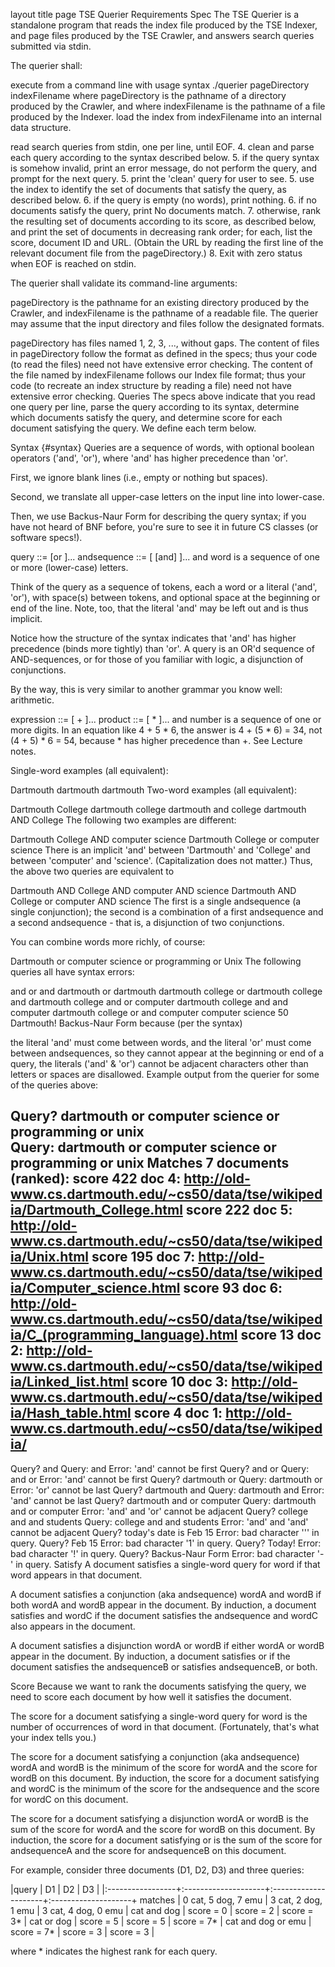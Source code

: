 layout	title
page
TSE Querier Requirements Spec
The TSE Querier is a standalone program that reads the index file produced by the TSE Indexer, and page files produced by the TSE Crawler, and answers search queries submitted via stdin.

The querier shall:

execute from a command line with usage syntax
./querier pageDirectory indexFilename
where pageDirectory is the pathname of a directory produced by the Crawler, and
where indexFilename is the pathname of a file produced by the Indexer.
load the index from indexFilename into an internal data structure.

read search queries from stdin, one per line, until EOF. 4. clean and parse each query according to the syntax described below. 5. if the query syntax is somehow invalid, print an error message, do not perform the query, and prompt for the next query. 5. print the 'clean' query for user to see. 5. use the index to identify the set of documents that satisfy the query, as described below. 6. if the query is empty (no words), print nothing. 6. if no documents satisfy the query, print No documents match. 7. otherwise, rank the resulting set of documents according to its score, as described below, and print the set of documents in decreasing rank order; for each, list the score, document ID and URL. (Obtain the URL by reading the first line of the relevant document file from the pageDirectory.) 8. Exit with zero status when EOF is reached on stdin.

The querier shall validate its command-line arguments:

pageDirectory is the pathname for an existing directory produced by the Crawler, and
indexFilename is the pathname of a readable file.
The querier may assume that the input directory and files follow the designated formats.

pageDirectory has files named 1, 2, 3, ..., without gaps.
The content of files in pageDirectory follow the format as defined in the specs; thus your code (to read the files) need not have extensive error checking.
The content of the file named by indexFilename follows our Index file format; thus your code (to recreate an index structure by reading a file) need not have extensive error checking.
Queries
The specs above indicate that you read one query per line, parse the query according to its syntax, determine which documents satisfy the query, and determine score for each document satisfying the query. We define each term below.

Syntax {#syntax}
Queries are a sequence of words, with optional boolean operators ('and', 'or'), where 'and' has higher precedence than 'or'.

First, we ignore blank lines (i.e., empty or nothing but spaces).

Second, we translate all upper-case letters on the input line into lower-case.

Then, we use Backus-Naur Form for describing the query syntax; if you have not heard of BNF before, you're sure to see it in future CS classes (or software specs!).

query       ::= <andsequence> [or <andsequence>]...
andsequence ::= <word> [ [and] <word>]...
and word is a sequence of one or more (lower-case) letters.

Think of the query as a sequence of tokens, each a word or a literal ('and', 'or'), with space(s) between tokens, and optional space at the beginning or end of the line. Note, too, that the literal 'and' may be left out and is thus implicit.

Notice how the structure of the syntax indicates that 'and' has higher precedence (binds more tightly) than 'or'. A query is an OR'd sequence of AND-sequences, or for those of you familiar with logic, a disjunction of conjunctions.

By the way, this is very similar to another grammar you know well: arithmetic.

expression ::= <product> [ + <product>]...
product  ::= <number> [ * <number>]...
and number is a sequence of one or more digits. In an equation like 4 + 5 * 6, the answer is 4 + (5 * 6) = 34, not (4 + 5) * 6 = 54, because * has higher precedence than +. See Lecture notes.

Single-word examples (all equivalent):

 Dartmouth
 dartmouth
     dartmouth
Two-word examples (all equivalent):

 Dartmouth College
 dartmouth college
 dartmouth and college
    dartmouth    AND    College
The following two examples are different:

Dartmouth College AND computer science
Dartmouth College or computer science
There is an implicit 'and' between 'Dartmouth' and 'College' and between 'computer' and 'science'. (Capitalization does not matter.) Thus, the above two queries are equivalent to

Dartmouth AND College AND computer AND science
Dartmouth AND College or computer AND science
The first is a single andsequence (a single conjunction); the second is a combination of a first andsequence and a second andsequence - that is, a disjunction of two conjunctions.

You can combine words more richly, of course:

Dartmouth or computer science or programming or Unix
The following queries all have syntax errors:

and
or
and dartmouth
or dartmouth
dartmouth college or
dartmouth college and
dartmouth college and or computer
dartmouth college and and computer
dartmouth college or and computer
computer science 50
Dartmouth!
Backus-Naur Form
because (per the syntax)

the literal 'and' must come between words, and the literal 'or' must come between andsequences, so they cannot appear at the beginning or end of a query,
the literals ('and' & 'or') cannot be adjacent
characters other than letters or spaces are disallowed.
Example output from the querier for some of the queries above:

Query? dartmouth or computer science or programming or unix                
Query: dartmouth or computer science or programming or unix 
Matches 7 documents (ranked):
score 422 doc   4: http://old-www.cs.dartmouth.edu/~cs50/data/tse/wikipedia/Dartmouth_College.html
score 222 doc   5: http://old-www.cs.dartmouth.edu/~cs50/data/tse/wikipedia/Unix.html
score 195 doc   7: http://old-www.cs.dartmouth.edu/~cs50/data/tse/wikipedia/Computer_science.html
score  93 doc   6: http://old-www.cs.dartmouth.edu/~cs50/data/tse/wikipedia/C_(programming_language).html
score  13 doc   2: http://old-www.cs.dartmouth.edu/~cs50/data/tse/wikipedia/Linked_list.html
score  10 doc   3: http://old-www.cs.dartmouth.edu/~cs50/data/tse/wikipedia/Hash_table.html
score   4 doc   1: http://old-www.cs.dartmouth.edu/~cs50/data/tse/wikipedia/
-----------------------------------------------
Query? and
Query: and 
Error: 'and' cannot be first
Query? and or
Query: and or 
Error: 'and' cannot be first
Query? dartmouth or 
Query: dartmouth or 
Error: 'or' cannot be last
Query? dartmouth and
Query: dartmouth and 
Error: 'and' cannot be last
Query? dartmouth and or computer
Query: dartmouth and or computer 
Error: 'and' and 'or' cannot be adjacent
Query? college and and students
Query: college and and students 
Error: 'and' and 'and' cannot be adjacent
Query? today's date is Feb 15
Error: bad character ''' in query.
Query? Feb 15
Error: bad character '1' in query.
Query? Today!
Error: bad character '!' in query.
Query? Backus-Naur Form
Error: bad character '-' in query.
Satisfy
A document satisfies a single-word query for word if that word appears in that document.

A document satisfies a conjunction (aka andsequence) wordA and wordB if both wordA and wordB appear in the document. By induction, a document satisfies <andsequence> and wordC if the document satisfies the andsequence and wordC also appears in the document.

A document satisfies a disjunction wordA or wordB if either wordA or wordB appear in the document. By induction, a document satisfies <andsequenceA> or <andsequenceB> if the document satisfies the andsequenceB or satisfies andsequenceB, or both.

Score
Because we want to rank the documents satisfying the query, we need to score each document by how well it satisfies the document.

The score for a document satisfying a single-word query for word is the number of occurrences of word in that document. (Fortunately, that's what your index tells you.)

The score for a document satisfying a conjunction (aka andsequence) wordA and wordB is the minimum of the score for wordA and the score for wordB on this document. By induction, the score for a document satisfying <andsequence> and wordC is the minimum of the score for the andsequence and the score for wordC on this document.

The score for a document satisfying a disjunction wordA or wordB is the sum of the score for wordA and the score for wordB on this document. By induction, the score for a document satisfying <andsequenceA> or <andsequenceB> is the sum of the score for andsequenceA and the score for andsequenceB on this document.

For example, consider three documents (D1, D2, D3) and three queries:

|query | D1 | D2 | D3 | |:-----------------+:--------------------+:---------------------+:--------------------+ matches | 0 cat, 5 dog, 7 emu | 3 cat, 2 dog, 1 emu | 3 cat, 4 dog, 0 emu | cat and dog | score = 0 | score = 2 | score = 3* | cat or dog | score = 5 | score = 5 | score = 7* | cat and dog or emu | score = 7* | score = 3 | score = 3 |

where * indicates the highest rank for each query.

